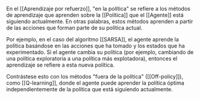 En el [[Aprendizaje por refuerzo]], "en la política" se refiere a los métodos de aprendizaje que aprenden sobre la [[Política]] que el [[Agente]] está siguiendo actualmente. En otras palabras, estos métodos aprenden a partir de las acciones que forman parte de su política actual.

Por ejemplo, en el caso del algoritmo [[SARSA]], el agente aprende la política basándose en las acciones que ha tomado y los estados que ha experimentado. Si el agente cambia su política (por ejemplo, cambiando de una política exploratoria a una política más explotadora), entonces el aprendizaje se refiere a esta nueva política.

Contrástese esto con los métodos "fuera de la política" ([[Off-policy]]), como [[Q-learning]], donde el agente puede aprender la política óptima independientemente de la política que está siguiendo actualmente.
